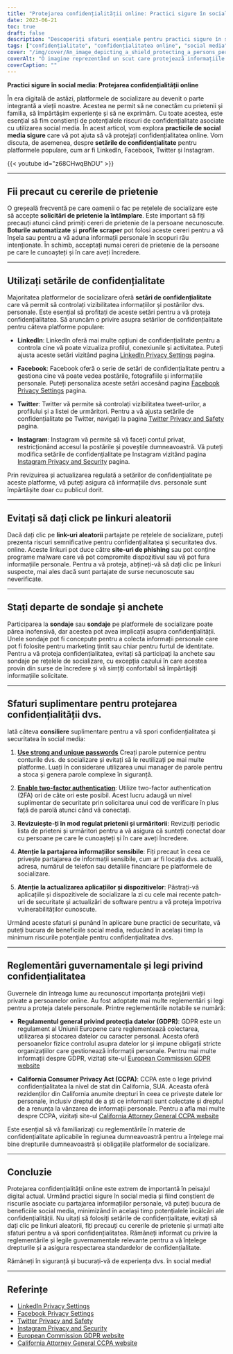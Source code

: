 ```yaml
---
title: "Protejarea confidențialității online: Practici sigure în social media"
date: 2023-06-21
toc: true
draft: false
description: "Descoperiți sfaturi esențiale pentru practici sigure în social media pentru a vă proteja confidențialitatea online și aflați despre setările de confidențialitate ale unor platforme populare precum LinkedIn, Facebook, Twitter și Instagram."
tags: ["confidențialitate", "confidențialitatea online", "social media", "practici sigure", "setări de confidențialitate", "LinkedIn", "Facebook", "Twitter", "Instagram", "cereri de prietenie", "linkuri aleatorii", "anchete", "reglementări guvernamentale", "GDPR", "CCPA", "securitate cibernetică", "protecția datelor", "date cu caracter personal", "încălcarea confidențialității", "securitate digitală", "riscuri de confidențialitate", "legile privind confidențialitatea", "reglementări privind confidențialitatea", "confidențialitatea datelor", "securitate online", "protecția vieții private", "confidențialitatea în social media", "sfaturi de confidențialitate", "practici de confidențialitate online", "protejarea informațiilor personale"]
cover: "/img/cover/An_image_depicting_a_shield_protecting_a_persons_personal.png"
coverAlt: "O imagine reprezentând un scut care protejează informațiile personale ale unei persoane în timp ce utilizează platformele de socializare."
coverCaption: ""
---
```


**Practici sigure în social media: Protejarea confidențialității online**

În era digitală de astăzi, platformele de socializare au devenit o parte integrantă a vieții noastre. Acestea ne permit să ne conectăm cu prietenii și familia, să împărtășim experiențe și să ne exprimăm. Cu toate acestea, este esențial să fim conștienți de potențialele riscuri de confidențialitate asociate cu utilizarea social media. În acest articol, vom explora **practicile de social media sigure** care vă pot ajuta să vă protejați confidențialitatea online. Vom discuta, de asemenea, despre **setările de confidențialitate** pentru platformele populare, cum ar fi LinkedIn, Facebook, Twitter și Instagram.

{{< youtube id="z68CHwqBhDU" >}}

______

## Fii precaut cu cererile de prietenie

O greșeală frecventă pe care oamenii o fac pe rețelele de socializare este să accepte **solicitări de prietenie la întâmplare**. Este important să fiți precauți atunci când primiți cereri de prietenie de la persoane necunoscute. **Boturile automatizate** și **profile scraper** pot folosi aceste cereri pentru a vă înșela sau pentru a vă aduna informații personale în scopuri rău intenționate. În schimb, acceptați numai cereri de prietenie de la persoane pe care le cunoașteți și în care aveți încredere.

______

## Utilizați setările de confidențialitate

Majoritatea platformelor de socializare oferă **setări de confidențialitate** care vă permit să controlați vizibilitatea informațiilor și postărilor dvs. personale. Este esențial să profitați de aceste setări pentru a vă proteja confidențialitatea. Să aruncăm o privire asupra setărilor de confidențialitate pentru câteva platforme populare:

- **LinkedIn**: LinkedIn oferă mai multe opțiuni de confidențialitate pentru a controla cine vă poate vizualiza profilul, conexiunile și activitatea. Puteți ajusta aceste setări vizitând pagina [LinkedIn Privacy Settings](https://www.linkedin.com/psettings/privacy) pagina.

- **Facebook**: Facebook oferă o serie de setări de confidențialitate pentru a gestiona cine vă poate vedea postările, fotografiile și informațiile personale. Puteți personaliza aceste setări accesând pagina [Facebook Privacy Settings](https://www.facebook.com/settings?tab=privacy) pagina.

- **Twitter**: Twitter vă permite să controlați vizibilitatea tweet-urilor, a profilului și a listei de urmăritori. Pentru a vă ajusta setările de confidențialitate pe Twitter, navigați la pagina [Twitter Privacy and Safety](https://twitter.com/settings/privacy) pagina.

- **Instagram**: Instagram vă permite să vă faceți contul privat, restricționând accesul la postările și poveștile dumneavoastră. Vă puteți modifica setările de confidențialitate pe Instagram vizitând pagina [Instagram Privacy and Security](https://www.instagram.com/accounts/privacy_and_security/) pagina.

Prin revizuirea și actualizarea regulată a setărilor de confidențialitate pe aceste platforme, vă puteți asigura că informațiile dvs. personale sunt împărtășite doar cu publicul dorit.

______

## Evitați să dați click pe linkuri aleatorii

Dacă dați clic pe **link-uri aleatorii** partajate pe rețelele de socializare, puteți prezenta riscuri semnificative pentru confidențialitatea și securitatea dvs. online. Aceste linkuri pot duce către **site-uri de phishing** sau pot conține programe malware care vă pot compromite dispozitivul sau vă pot fura informațiile personale. Pentru a vă proteja, abțineți-vă să dați clic pe linkuri suspecte, mai ales dacă sunt partajate de surse necunoscute sau neverificate.

______

## Stați departe de sondaje și anchete

Participarea la **sondaje** sau **sondaje** pe platformele de socializare poate părea inofensivă, dar acestea pot avea implicații asupra confidențialității. Unele sondaje pot fi concepute pentru a colecta informații personale care pot fi folosite pentru marketing țintit sau chiar pentru furtul de identitate. Pentru a vă proteja confidențialitatea, evitați să participați la anchete sau sondaje pe rețelele de socializare, cu excepția cazului în care acestea provin din surse de încredere și vă simțiți confortabil să împărtășiți informațiile solicitate.

______

## Sfaturi suplimentare pentru protejarea confidențialității dvs.

Iată câteva **consiliere** suplimentare pentru a vă spori confidențialitatea și securitatea în social media:

1. [**Use strong and unique passwords**](https://simeononsecurity.ch/articles/how-to-create-strong-passwords/) Creați parole puternice pentru conturile dvs. de socializare și evitați să le reutilizați pe mai multe platforme. Luați în considerare utilizarea unui manager de parole pentru a stoca și genera parole complexe în siguranță.

2. [**Enable two-factor authentication**](https://simeononsecurity.ch/articles/what-are-the-diferent-kinds-of-factors-in-mfa/): Utilize two-factor authentication (2FA) ori de câte ori este posibil. Acest lucru adaugă un nivel suplimentar de securitate prin solicitarea unui cod de verificare în plus față de parolă atunci când vă conectați.

3. **Revizuiește-ți în mod regulat prietenii și urmăritorii**: Revizuiți periodic lista de prieteni și urmăritori pentru a vă asigura că sunteți conectat doar cu persoane pe care le cunoașteți și în care aveți încredere.

4. **Atenție la partajarea informațiilor sensibile**: Fiți precaut în ceea ce privește partajarea de informații sensibile, cum ar fi locația dvs. actuală, adresa, numărul de telefon sau detaliile financiare pe platformele de socializare.

5. **Atenție la actualizarea aplicațiilor și dispozitivelor**: Păstrați-vă aplicațiile și dispozitivele de socializare la zi cu cele mai recente patch-uri de securitate și actualizări de software pentru a vă proteja împotriva vulnerabilităților cunoscute.

Urmând aceste sfaturi și punând în aplicare bune practici de securitate, vă puteți bucura de beneficiile social media, reducând în același timp la minimum riscurile potențiale pentru confidențialitatea dvs.

______

## Reglementări guvernamentale și legi privind confidențialitatea

Guvernele din întreaga lume au recunoscut importanța protejării vieții private a persoanelor online. Au fost adoptate mai multe reglementări și legi pentru a proteja datele personale. Printre reglementările notabile se numără:

- **Regulamentul general privind protecția datelor (GDPR)**: GDPR este un regulament al Uniunii Europene care reglementează colectarea, utilizarea și stocarea datelor cu caracter personal. Acesta oferă persoanelor fizice controlul asupra datelor lor și impune obligații stricte organizațiilor care gestionează informații personale. Pentru mai multe informații despre GDPR, vizitați site-ul [European Commission GDPR website](https://ec.europa.eu/info/law/law-topic/data-protection_en)

- **California Consumer Privacy Act (CCPA)**: CCPA este o lege privind confidențialitatea la nivel de stat din California, SUA. Aceasta oferă rezidenților din California anumite drepturi în ceea ce privește datele lor personale, inclusiv dreptul de a ști ce informații sunt colectate și dreptul de a renunța la vânzarea de informații personale. Pentru a afla mai multe despre CCPA, vizitați site-ul [California Attorney General CCPA website](https://oag.ca.gov/privacy/ccpa)

Este esențial să vă familiarizați cu reglementările în materie de confidențialitate aplicabile în regiunea dumneavoastră pentru a înțelege mai bine drepturile dumneavoastră și obligațiile platformelor de socializare.

______

## Concluzie

Protejarea confidențialității online este extrem de importantă în peisajul digital actual. Urmând practici sigure în social media și fiind conștient de riscurile asociate cu partajarea informațiilor personale, vă puteți bucura de beneficiile social media, minimizând în același timp potențialele încălcări ale confidențialității. Nu uitați să folosiți setările de confidențialitate, evitați să dați clic pe linkuri aleatorii, fiți precauți cu cererile de prietenie și urmați alte sfaturi pentru a vă spori confidențialitatea. Rămâneți informat cu privire la reglementările și legile guvernamentale relevante pentru a vă înțelege drepturile și a asigura respectarea standardelor de confidențialitate.

Rămâneți în siguranță și bucurați-vă de experiența dvs. în social media!

______

## Referințe

- [LinkedIn Privacy Settings](https://www.linkedin.com/psettings/privacy)
- [Facebook Privacy Settings](https://www.facebook.com/settings?tab=privacy)
- [Twitter Privacy and Safety](https://twitter.com/settings/privacy)
- [Instagram Privacy and Security](https://www.instagram.com/accounts/privacy_and_security/)
- [European Commission GDPR website](https://ec.europa.eu/info/law/law-topic/data-protection_en)
- [California Attorney General CCPA website](https://oag.ca.gov/privacy/ccpa)
